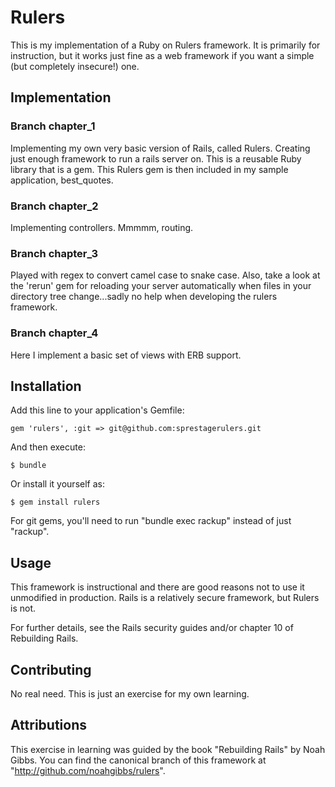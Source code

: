 # Rulers

This is my implementation of a Ruby on Rulers framework.  It is primarily for instruction, but it works just fine as a web framework if you want a simple (but completely insecure!) one.


## Implementation

### Branch chapter_1

Implementing my own very basic version of Rails, called Rulers.  Creating just enough framework to run a rails server on.  This is a reusable Ruby library that is a gem.  This Rulers gem is then included in my sample application, best_quotes.

### Branch chapter_2

Implementing controllers.  Mmmmm, routing.

### Branch chapter_3

Played with regex to convert camel case to snake case.  Also, take a look at the 'rerun' gem for reloading your server automatically when files in your directory tree change...sadly no help when developing the rulers framework.

### Branch chapter_4

Here I implement a basic set of views with ERB support.


## Installation

Add this line to your application's Gemfile:

    gem 'rulers', :git => git@github.com:sprestagerulers.git

And then execute:

    $ bundle

Or install it yourself as:

    $ gem install rulers

For git gems, you'll need to run "bundle exec rackup" instead of just
"rackup".


## Usage

This framework is instructional and there are good reasons not to use
it unmodified in production.  Rails is a relatively secure framework,
but Rulers is not.

For further details, see the Rails security guides and/or chapter 10
of Rebuilding Rails.


## Contributing

No real need.  This is just an exercise for my own learning.


## Attributions

This exercise in learning was guided by the book "Rebuilding Rails" by Noah Gibbs.  You can find the canonical branch of this framework at "http://github.com/noahgibbs/rulers".


